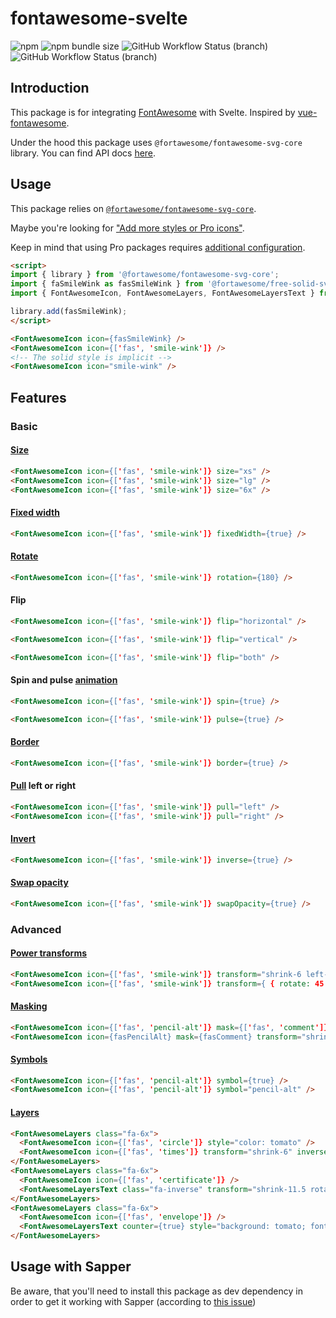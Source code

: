 # fontawesome-svelte

![npm](https://img.shields.io/npm/v/fontawesome-svelte)
![npm bundle size](https://img.shields.io/bundlephobia/min/fontawesome-svelte)
![GitHub Workflow Status (branch)](https://img.shields.io/github/workflow/status/yukipastelcat/svelte-fontawesome/CI/master?label=CI)
![GitHub Workflow Status (branch)](https://img.shields.io/github/workflow/status/yukipastelcat/svelte-fontawesome/CI/develop?label=CI%20%28beta%29)

## Introduction

This package is for integrating [FontAwesome](https://fontawesome.com/) with Svelte.
Inspired by [vue-fontawesome](https://github.com/FortAwesome/vue-fontawesome).

Under the hood this package uses `@fortawesome/fontawesome-svg-core` library. You can find API docs [here](https://fontawesome.com/how-to-use/with-the-api/setup/getting-started).

## Usage

This package relies on [`@fortawesome/fontawesome-svg-core`](https://www.npmjs.com/package/@fortawesome/fontawesome-svg-core).

Maybe you're looking for ["Add more styles or Pro icons"](https://github.com/FortAwesome/vue-fontawesome#add-more-styles-or-pro-icons).

Keep in mind that using Pro packages requires [additional configuration](https://fontawesome.com/how-to-use/on-the-web/setup/using-package-managers).

```html
<script>
import { library } from '@fortawesome/fontawesome-svg-core';
import { faSmileWink as fasSmileWink } from '@fortawesome/free-solid-svg-icons';
import { FontAwesomeIcon, FontAwesomeLayers, FontAwesomeLayersText } from 'fontawesome-svelte';

library.add(fasSmileWink);
</script>

<FontAwesomeIcon icon={fasSmileWink} />
<FontAwesomeIcon icon={['fas', 'smile-wink']} />
<!-- The solid style is implicit -->
<FontAwesomeIcon icon="smile-wink" />
```

## Features

### Basic

#### [Size](https://fontawesome.com/how-to-use/on-the-web/styling/sizing-icons)

```html
<FontAwesomeIcon icon={['fas', 'smile-wink']} size="xs" />
<FontAwesomeIcon icon={['fas', 'smile-wink']} size="lg" />
<FontAwesomeIcon icon={['fas', 'smile-wink']} size="6x" />
```

#### [Fixed width](https://fontawesome.com/how-to-use/on-the-web/styling/fixed-width-icons)

```html
<FontAwesomeIcon icon={['fas', 'smile-wink']} fixedWidth={true} />
```

#### [Rotate](https://fontawesome.com/how-to-use/on-the-web/styling/rotating-icons)

```html
<FontAwesomeIcon icon={['fas', 'smile-wink']} rotation={180} />
```

#### Flip

```html
<FontAwesomeIcon icon={['fas', 'smile-wink']} flip="horizontal" />
```

```html
<FontAwesomeIcon icon={['fas', 'smile-wink']} flip="vertical" />
```

```html
<FontAwesomeIcon icon={['fas', 'smile-wink']} flip="both" />
```

#### Spin and pulse [animation](https://fontawesome.com/how-to-use/on-the-web/styling/animating-icons)

```html
<FontAwesomeIcon icon={['fas', 'smile-wink']} spin={true} />
```

```html
<FontAwesomeIcon icon={['fas', 'smile-wink']} pulse={true} />
```

#### [Border](https://fontawesome.com/how-to-use/on-the-web/styling/bordered-pulled-icons)

```html
<FontAwesomeIcon icon={['fas', 'smile-wink']} border={true} />
```

#### [Pull](https://fontawesome.com/how-to-use/on-the-web/styling/bordered-pulled-icons) left or right

```html
<FontAwesomeIcon icon={['fas', 'smile-wink']} pull="left" />
<FontAwesomeIcon icon={['fas', 'smile-wink']} pull="right" />
```

#### [Invert](https://fontawesome.com/how-to-use/on-the-web/styling/stacking-icons)

```html
<FontAwesomeIcon icon={['fas', 'smile-wink']} inverse={true} />
```

#### [Swap opacity](https://fontawesome.com/how-to-use/on-the-web/styling/duotone-icons#swapping-layers)

```html
<FontAwesomeIcon icon={['fas', 'smile-wink']} swapOpacity={true} />
```

### Advanced

#### [Power transforms](https://fontawesome.com/how-to-use/on-the-web/styling/power-transforms)

```html
<FontAwesomeIcon icon={['fas', 'smile-wink']} transform="shrink-6 left-4" />
<FontAwesomeIcon icon={['fas', 'smile-wink']} transform={ { rotate: 45 } } />
```

#### [Masking](https://fontawesome.com/how-to-use/on-the-web/styling/masking)

```html
<FontAwesomeIcon icon={['fas', 'pencil-alt']} mask={['fas', 'comment']} transform="shrink-10 up-.5" />
<FontAwesomeIcon icon={fasPencilAlt} mask={fasComment} transform="shrink-10 up-.5">
```

#### [Symbols](https://fontawesome.com/how-to-use/on-the-web/advanced/svg-symbols)

```html
<FontAwesomeIcon icon={['fas', 'pencil-alt']} symbol={true} />
<FontAwesomeIcon icon={['fas', 'pencil-alt']} symbol="pencil-alt" />
```

#### [Layers](https://fontawesome.com/how-to-use/on-the-web/styling/layering)

```html
<FontAwesomeLayers class="fa-6x">
  <FontAwesomeIcon icon={['fas', 'circle']} style="color: tomato" />
  <FontAwesomeIcon icon={['fas', 'times']} transform="shrink-6" inverse={true} />
</FontAwesomeLayers>
<FontAwesomeLayers class="fa-6x">
  <FontAwesomeIcon icon={['fas', 'certificate']} />
  <FontAwesomeLayersText class="fa-inverse" transform="shrink-11.5 rotate--30" style="font-weight: 900; font-family: sans-serif;" value="NEW" />
</FontAwesomeLayers>
<FontAwesomeLayers class="fa-6x">
  <FontAwesomeIcon icon={['fas', 'envelope']} />
  <FontAwesomeLayersText counter={true} style="background: tomato; font-family: sans-serif;" value="1,419" />
</FontAwesomeLayers>
```

## Usage with Sapper

Be aware, that you'll need to install this package as dev dependency in order to get it working with Sapper (according to [this issue](https://github.com/rob-balfre/svelte-select/issues/87))